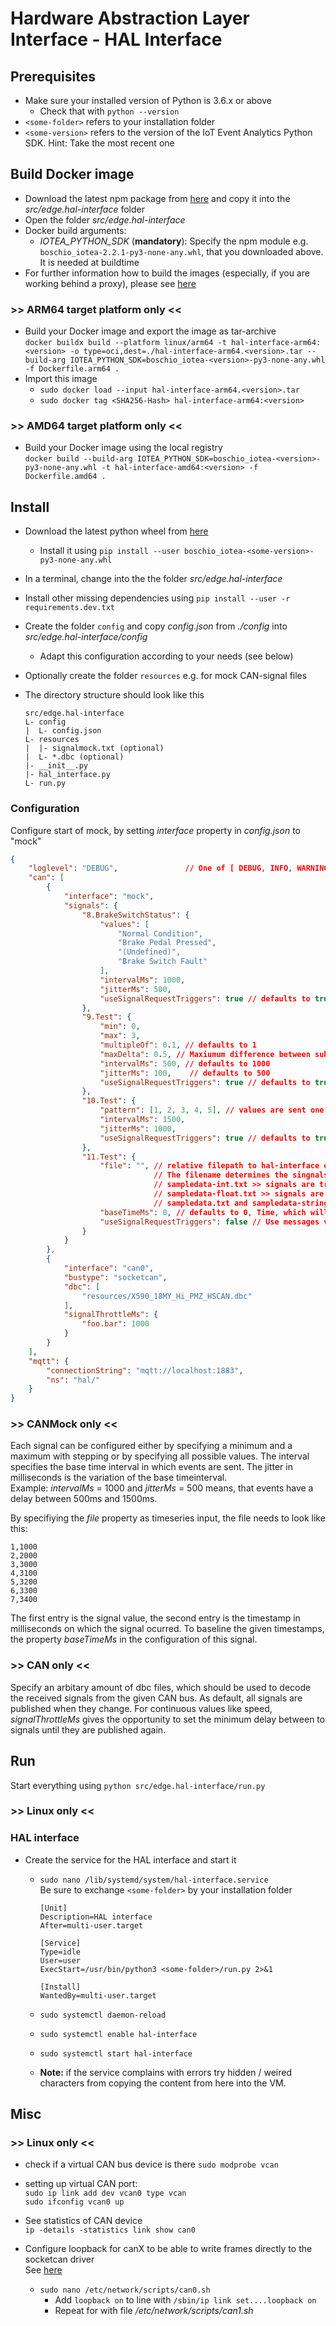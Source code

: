 <!---
  Copyright (c) 2021 Robert Bosch GmbH

  This Source Code Form is subject to the terms of the Mozilla Public
  License, v. 2.0. If a copy of the MPL was not distributed with this
  file, You can obtain one at https://mozilla.org/MPL/2.0/.

  SPDX-License-Identifier: MPL-2.0
-->

# Hardware Abstraction Layer Interface - HAL Interface

## Prerequisites

- Make sure your installed version of Python is 3.6.x or above
  - Check that with `python --version`
- `<some-folder>` refers to your installation folder
- `<some-version>` refers to the version of the IoT Event Analytics Python SDK. Hint: Take the most recent one

## Build Docker image

- Download the latest npm package from [here](https://github.com/GENIVI/iot-event-analytics/src/sdk/python/lib) and copy it into the _src/edge.hal-interface_ folder
- Open the folder _src/edge.hal-interface_
- Docker build arguments:
  - _IOTEA_PYTHON_SDK_ (__mandatory__): Specify the npm module e.g. `boschio_iotea-2.2.1-py3-none-any.whl`, that you downloaded above. It is needed at buildtime
- For further information how to build the images (especially, if you are working behind a proxy), please see [here](https://github.com/GENIVI/iot-event-analytics/docker/)

### >> ARM64 target platform only <<

- Build your Docker image and export the image as tar-archive<br>
  `docker buildx build --platform linux/arm64 -t hal-interface-arm64:<version> -o type=oci,dest=./hal-interface-arm64.<version>.tar --build-arg IOTEA_PYTHON_SDK=boschio_iotea-<version>-py3-none-any.whl -f Dockerfile.arm64 .`
- Import this image
  - `sudo docker load --input hal-interface-arm64.<version>.tar`
  - `sudo docker tag <SHA256-Hash> hal-interface-arm64:<version>`

### >> AMD64 target platform only <<

- Build your Docker image using the local registry<br>
  `docker build --build-arg IOTEA_PYTHON_SDK=boschio_iotea-<version>-py3-none-any.whl -t hal-interface-amd64:<version> -f Dockerfile.amd64 .`

## Install

- Download the latest python wheel from [here](https://github.com/GENIVI/iot-event-analytics/src/sdk/python/lib)
  - Install it using `pip install --user boschio_iotea-<some-version>-py3-none-any.whl`
- In a terminal, change into the the folder _src/edge.hal-interface_
- Install other missing dependencies using `pip install --user -r requirements.dev.txt`
- Create the folder `config` and copy _config.json_ from _./config_ into _src/edge.hal-interface/config_
  - Adapt this configuration according to your needs (see below)
- Optionally create the folder `resources` e.g. for mock CAN-signal files
- The directory structure should look like this<br>

  ```code
  src/edge.hal-interface
  L- config
  |  L- config.json
  L- resources
  |  |- signalmock.txt (optional)
  |  L- *.dbc (optional)
  |- __init__.py
  |- hal_interface.py
  L- run.py
  ```

### Configuration

Configure start of mock, by setting _interface_ property in _config.json_ to "mock"

```json
{
    "loglevel": "DEBUG",               // One of [ DEBUG, INFO, WARNING, ERROR, CRITICAL ]
    "can": [
        {
            "interface": "mock",
            "signals": {
                "8.BrakeSwitchStatus": {
                    "values": [
                        "Normal Condition",
                        "Brake Pedal Pressed",
                        "(Undefined)",
                        "Brake Switch Fault"
                    ],
                    "intervalMs": 1000,
                    "jitterMs": 500,
                    "useSignalRequestTriggers": true // defaults to true, Uses messages via enable/disable to start and stop the generator
                },
                "9.Test": {
                    "min": 0,
                    "max": 3,
                    "multipleOf": 0.1, // defaults to 1
                    "maxDelta": 0.5, // Maxiumum difference between subsequent values
                    "intervalMs": 500, // defaults to 1000
                    "jitterMs": 100,    // defaults to 500
                    "useSignalRequestTriggers": true // defaults to true, Uses messages via enable/disable to start and stop the generator
                },
                "10.Test": {
                    "pattern": [1, 2, 3, 4, 5], // values are sent one after another
                    "intervalMs": 1500,
                    "jitterMs": 1000,
                    "useSignalRequestTriggers": true // defaults to true, Uses messages via enable/disable to start and stop the generator
                },
                "11.Test": {
                    "file": "", // relative filepath to hal-interface executable or absolute filepath
                                // The filename determines the singnals datatype
                                // sampledata-int.txt >> signals are treated as integers
                                // sampledata-float.txt >> signals are treated as float values
                                // sampledata.txt and sampledata-string.txt >> signals are treated as string values
                    "baseTimeMs": 0, // defaults to 0, Time, which will be subtracted from all given times in the file
                    "useSignalRequestTriggers": false // Use messages via start/stop to start and stop the generator manually
                }
            }
        },
        {
            "interface": "can0",
            "bustype": "socketcan",
            "dbc": [
                "resources/X590_18MY_Hi_PMZ_HSCAN.dbc"
            ],
            "signalThrottleMs": {
                "foo.bar": 1000
            }
        }
    ],
    "mqtt": {
        "connectionString": "mqtt://localhost:1883",
        "ns": "hal/"
    }
}
```

### >> CANMock only <<

Each signal can be configured either by specifying a minimum and a maximum with stepping or by specifying all possible values. The interval specifies the base time interval in which events are sent. The jitter in milliseconds is the variation of the base timeinterval.<br>
Example: _intervalMs_ = 1000 and _jitterMs_ = 500 means, that events have a delay between 500ms and 1500ms.

By specifiying the _file_ property as timeseries input, the file needs to look like this:

```text
1,1000
2,2000
3,3000
4,3100
5,3200
6,3300
7,3400
```

The first entry is the signal value, the second entry is the timestamp in milliseconds on which the signal ocurred. To baseline the given timestamps, the property _baseTimeMs_ in the configuration of this signal.

### >> CAN only <<

Specify an arbitary amount of dbc files, which should be used to decode the received signals from the given CAN bus.
As default, all signals are published when they change. For continuous values like speed, _signalThrottleMs_ gives the opportunity to set the minimum delay between to signals until they are published again.

## Run

Start everything using `python src/edge.hal-interface/run.py`<br>

### >> Linux only <<

### HAL interface

- Create the service for the HAL interface and start it
  - `sudo nano /lib/systemd/system/hal-interface.service`<br>
    Be sure to exchange `<some-folder>` by your installation folder

    ```code
    [Unit]
    Description=HAL interface
    After=multi-user.target

    [Service]
    Type=idle
    User=user
    ExecStart=/usr/bin/python3 <some-folder>/run.py 2>&1

    [Install]
    WantedBy=multi-user.target
    ```

  - `sudo systemctl daemon-reload`
  - `sudo systemctl enable hal-interface`
  - `sudo systemctl start hal-interface`
  - __Note:__ if the service complains with errors try hidden / weired characters from copying the content from here into the VM.

## Misc

### >> Linux only <<

- check if a virtual CAN bus device is there `sudo modprobe vcan`

- setting up virtual CAN port: <br>
  `sudo ip link add dev vcan0 type vcan` <br>
  `sudo ifconfig vcan0 up`

- See statistics of CAN device<br>
  `ip -details -statistics link show can0`
- Configure loopback for canX to be able to write frames directly to the socketcan driver<br>
  See [here](https://wiki.rdu.im/_pages/Application-Notes/Software/can-bus-in-linux.html)
  - `sudo nano /etc/network/scripts/can0.sh`
    - Add `loopback on` to line with `/sbin/ip link set....loopback on`
    - Repeat for with file _/etc/network/scripts/can1.sh_
